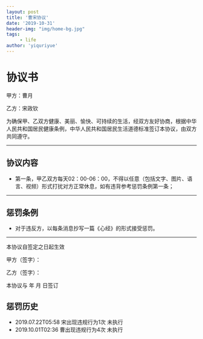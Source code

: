 ```yaml
---
layout: post
title: '曹宋协议'
date: '2019-10-31'
header-img: "img/home-bg.jpg"
tags:
     - life
author: 'yiquriyue'
---
```


# 协议书

甲方：曹月

乙方：宋政钦

为确保甲、乙双方健康、美丽、愉快、可持续的生活，经双方友好协商，根据中华人民共和国居民健康条例，中华人民共和国居民生活道德标准签订本协议，由双方共同遵守。

------

## 协议内容

- 第一条，甲乙双方每天02：00-06：00，不得以任意（包括文字、图片、语言、视频）形式打扰对方正常休息，如有违背参考惩罚条例第一条；

------

## 惩罚条例

- 对于违反方，以每条消息抄写一篇《心经》的形式接受惩罚。

------

本协议自签定之日起生效

甲方（签字）：

乙方（签字）：

本协议与     年    月    日签订

## 惩罚历史

- 2019.07.22T05:58 宋出现违规行为1次 未执行
- 2019.10.01T02:36 曹出现违规行为4次 未执行

